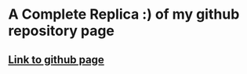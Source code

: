 # A Complete Replica :) of my github repository page

## [Link to github page](https://adethormiwa.github.io/My-Repositories/)

